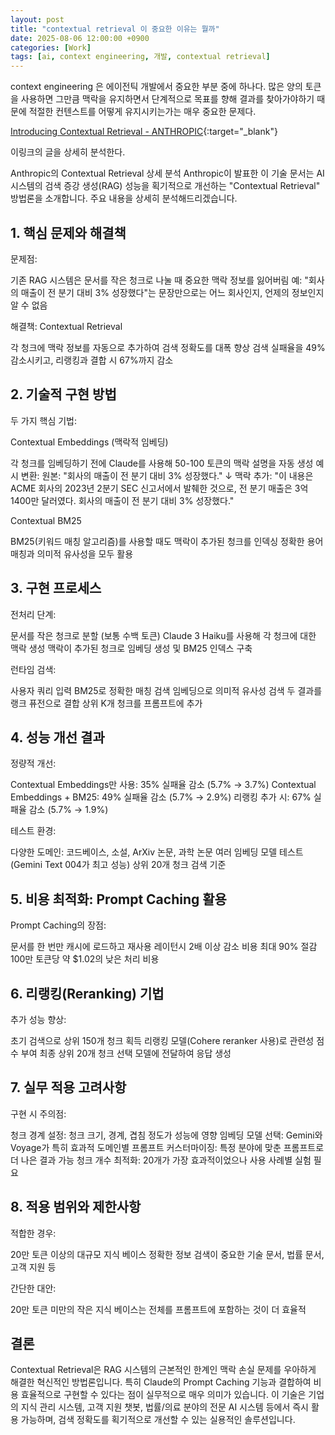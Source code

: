 ```yaml
---
layout: post
title: "contextual retrieval 이 중요한 이유는 뭘까"
date: 2025-08-06 12:00:00 +0900
categories: [Work]
tags: [ai, context engineering, 개발, contextual retrieval]
---
```


context engineering 은 에이전틱 개발에서 중요한 부분 중에 하나다.
많은 양의 토큰을 사용하면 그만큼 맥락을 유지하면서 단계적으로 목표를 향해 결과를 찾아가야하기 때문에 적절한 컨텐스트를 어떻게 유지시키는가는 매우 중요한 문제다.

[Introducing Contextual Retrieval - ANTHROPIC](https://www.anthropic.com/engineering/contextual-retrieval){:target="_blank"}

이링크의 글을 상세히 분석한다.

Anthropic의 Contextual Retrieval 상세 분석
Anthropic이 발표한 이 기술 문서는 AI 시스템의 검색 증강 생성(RAG) 성능을 획기적으로 개선하는 "Contextual Retrieval" 방법론을 소개합니다. 주요 내용을 상세히 분석해드리겠습니다.
## 1. 핵심 문제와 해결책
문제점:

기존 RAG 시스템은 문서를 작은 청크로 나눌 때 중요한 맥락 정보를 잃어버림
예: "회사의 매출이 전 분기 대비 3% 성장했다"는 문장만으로는 어느 회사인지, 언제의 정보인지 알 수 없음

해결책: Contextual Retrieval

각 청크에 맥락 정보를 자동으로 추가하여 검색 정확도를 대폭 향상
검색 실패율을 49% 감소시키고, 리랭킹과 결합 시 67%까지 감소

## 2. 기술적 구현 방법
두 가지 핵심 기법:

Contextual Embeddings (맥락적 임베딩)

각 청크를 임베딩하기 전에 Claude를 사용해 50-100 토큰의 맥락 설명을 자동 생성
예시 변환:
원본: "회사의 매출이 전 분기 대비 3% 성장했다."
↓
맥락 추가: "이 내용은 ACME 회사의 2023년 2분기 SEC 신고서에서 발췌한 것으로, 
전 분기 매출은 3억 1400만 달러였다. 회사의 매출이 전 분기 대비 3% 성장했다."



Contextual BM25

BM25(키워드 매칭 알고리즘)를 사용할 때도 맥락이 추가된 청크를 인덱싱
정확한 용어 매칭과 의미적 유사성을 모두 활용



## 3. 구현 프로세스
전처리 단계:

문서를 작은 청크로 분할 (보통 수백 토큰)
Claude 3 Haiku를 사용해 각 청크에 대한 맥락 생성
맥락이 추가된 청크로 임베딩 생성 및 BM25 인덱스 구축

런타임 검색:

사용자 쿼리 입력
BM25로 정확한 매칭 검색
임베딩으로 의미적 유사성 검색
두 결과를 랭크 퓨전으로 결합
상위 K개 청크를 프롬프트에 추가

## 4. 성능 개선 결과
정량적 개선:

Contextual Embeddings만 사용: 35% 실패율 감소 (5.7% → 3.7%)
Contextual Embeddings + BM25: 49% 실패율 감소 (5.7% → 2.9%)
리랭킹 추가 시: 67% 실패율 감소 (5.7% → 1.9%)

테스트 환경:

다양한 도메인: 코드베이스, 소설, ArXiv 논문, 과학 논문
여러 임베딩 모델 테스트 (Gemini Text 004가 최고 성능)
상위 20개 청크 검색 기준

## 5. 비용 최적화: Prompt Caching 활용
Prompt Caching의 장점:

문서를 한 번만 캐시에 로드하고 재사용
레이턴시 2배 이상 감소
비용 최대 90% 절감
100만 토큰당 약 $1.02의 낮은 처리 비용

## 6. 리랭킹(Reranking) 기법
추가 성능 향상:

초기 검색으로 상위 150개 청크 획득
리랭킹 모델(Cohere reranker 사용)로 관련성 점수 부여
최종 상위 20개 청크 선택
모델에 전달하여 응답 생성

## 7. 실무 적용 고려사항
구현 시 주의점:

청크 경계 설정: 청크 크기, 경계, 겹침 정도가 성능에 영향
임베딩 모델 선택: Gemini와 Voyage가 특히 효과적
도메인별 프롬프트 커스터마이징: 특정 분야에 맞춘 프롬프트로 더 나은 결과 가능
청크 개수 최적화: 20개가 가장 효과적이었으나 사용 사례별 실험 필요

## 8. 적용 범위와 제한사항
적합한 경우:

20만 토큰 이상의 대규모 지식 베이스
정확한 정보 검색이 중요한 기술 문서, 법률 문서, 고객 지원 등

간단한 대안:

20만 토큰 미만의 작은 지식 베이스는 전체를 프롬프트에 포함하는 것이 더 효율적

## 결론
Contextual Retrieval은 RAG 시스템의 근본적인 한계인 맥락 손실 문제를 우아하게 해결한 혁신적인 방법론입니다. 특히 Claude의 Prompt Caching 기능과 결합하여 비용 효율적으로 구현할 수 있다는 점이 실무적으로 매우 의미가 있습니다.
이 기술은 기업의 지식 관리 시스템, 고객 지원 챗봇, 법률/의료 분야의 전문 AI 시스템 등에서 즉시 활용 가능하며, 검색 정확도를 획기적으로 개선할 수 있는 실용적인 솔루션입니다.